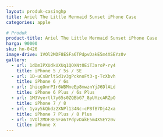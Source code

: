 ```yaml
---
layout: produk-casinghp
title: Ariel The Little Mermaid Sunset iPhone Case
categories: apple

# Produk
product-title: Ariel The Little Mermaid Sunset iPhone Case
harga: 90000
sku: hn-0426
image-drive: 1VOl2MDF8ESFa6TPdpvDakE5m4XSEYz0v
gallery:
  - url: 1dDmIPXUdkUXUq1QOXNt0EiT3aroP-ry4
    title: iPhone 5 / 5s / SE
  - url: 1D-uCsBrltSd1v3gPcknoFt3-g-TcXbvh
    title: iPhone 6 / 6s
  - url: 1hicgOnrPIr6WBMneEp8mwznYjJ6DlALd
    title: iPhone 6 Plus / 6s Plus
  - url: 1M3Vyertl7y65s0ZQBbG7_8pUYzcARZpO
    title: iPhone 7 / 8
  - url: 1yay5kQbdz2XNPl134Nc-cP8fB7Dj42xa
    title: iPhone 7 Plus / 8 Plus
  - url: 1VOl2MDF8ESFa6TPdpvDakE5m4XSEYz0v
    title: iPhone X
---
```

